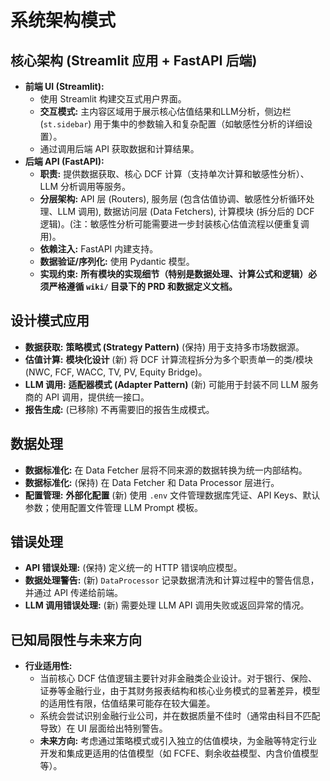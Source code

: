 # 系统架构模式

## 核心架构 (Streamlit 应用 + FastAPI 后端)
- **前端 UI (Streamlit):**
    - 使用 Streamlit 构建交互式用户界面。
    - **交互模式:** 主内容区域用于展示核心估值结果和LLM分析，侧边栏 (`st.sidebar`) 用于集中的参数输入和复杂配置（如敏感性分析的详细设置）。
    - 通过调用后端 API 获取数据和计算结果。
- **后端 API (FastAPI):**
    - **职责:** 提供数据获取、核心 DCF 计算（支持单次计算和敏感性分析）、LLM 分析调用等服务。
    - **分层架构:** API 层 (Routers), 服务层 (包含估值协调、敏感性分析循环处理、LLM 调用), 数据访问层 (Data Fetchers), 计算模块 (拆分后的 DCF 逻辑)。(注：敏感性分析可能需要进一步封装核心估值流程以便重复调用)。
    - **依赖注入:** FastAPI 内建支持。
    - **数据验证/序列化:** 使用 Pydantic 模型。
    - **实现约束:** **所有模块的实现细节（特别是数据处理、计算公式和逻辑）必须严格遵循 `wiki/` 目录下的 PRD 和数据定义文档。**

## 设计模式应用
- **数据获取:** **策略模式 (Strategy Pattern)** (保持) 用于支持多市场数据源。
- **估值计算:** **模块化设计** (新) 将 DCF 计算流程拆分为多个职责单一的类/模块 (NWC, FCF, WACC, TV, PV, Equity Bridge)。
- **LLM 调用:** **适配器模式 (Adapter Pattern)** (新) 可能用于封装不同 LLM 服务商的 API 调用，提供统一接口。
- **报告生成:** (已移除) 不再需要旧的报告生成模式。

## 数据处理
- **数据标准化:** 在 Data Fetcher 层将不同来源的数据转换为统一内部结构。
- **数据标准化:** (保持) 在 Data Fetcher 和 Data Processor 层进行。
- **配置管理:** **外部化配置** (新) 使用 `.env` 文件管理数据库凭证、API Keys、默认参数；使用配置文件管理 LLM Prompt 模板。

## 错误处理
- **API 错误处理:** (保持) 定义统一的 HTTP 错误响应模型。
- **数据处理警告:** (新) `DataProcessor` 记录数据清洗和计算过程中的警告信息，并通过 API 传递给前端。
- **LLM 调用错误处理:** (新) 需要处理 LLM API 调用失败或返回异常的情况。

## 已知局限性与未来方向
- **行业适用性:**
    - 当前核心 DCF 估值逻辑主要针对非金融类企业设计。对于银行、保险、证券等金融行业，由于其财务报表结构和核心业务模式的显著差异，模型的适用性有限，估值结果可能存在较大偏差。
    - 系统会尝试识别金融行业公司，并在数据质量不佳时（通常由科目不匹配导致）在 UI 层面给出特别警告。
    - **未来方向:** 考虑通过策略模式或引入独立的估值模块，为金融等特定行业开发和集成更适用的估值模型（如 FCFE、剩余收益模型、内含价值模型等）。
